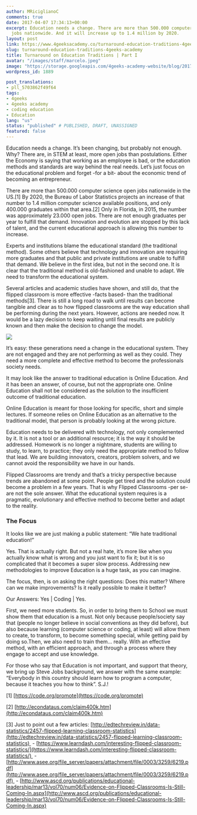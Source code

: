 ```yaml
---
author: MRiciglianoC
comments: true
date: 2017-04-07 17:34:13+00:00
excerpt: Education needs a change. There are more than 500.000 computer science open
  jobs nationwide. And it will increase up to 1.4 million by 2020.
layout: post
link: https://www.4geeksacademy.co/turnaround-education-traditions-4geeks-academy/
slug: turnaround-education-traditions-4geeks-academy
title: Turnaround on Education Traditions | Part I
avatar: "/images/staff/marcelo.jpeg"
image: "https://storage.googleapis.com/4geeks-academy-website/blog/2017/04/ISA-Blog-Cover.png"
wordpress_id: 1889

post_translations:
- pll_5703862f49f64
tags:
- 4geeks
- 4geeks academy
- coding education
- Education
lang: "us"
status: "published" # PUBLISHED, DRAFT, UNASSIGNED
featured: false
---
```


Education needs a change. It’s been changing, but probably not enough. Why? There are, in STEM at least, more open jobs than postulations. Either the Economy is saying that working as an employee is bad, or the education methods and standards are way behind the real needs. Let’s just focus on the educational problem and forget -for a bit- about the economic trend of becoming an entrepreneur.

There are more than 500.000 computer science open jobs nationwide in the US.[1] By 2020, the Bureau of Labor Statistics projects an increase of that number to 1.4 million computer science available positions, and only 400.000 graduates within that area.[2] Only in Florida, in 2015, the number was approximately 23.000 open jobs. There are not enough graduates per year to fulfill that demand. Innovation and evolution are stopped by this lack of talent, and the current educational approach is allowing this number to increase.

Experts and institutions blame the educational standard (the traditional method). Some others believe that technology and innovation are requiring more graduates and that public and private institutions are unable to fulfill that demand. We believe in the first idea, but not in the second one. It is clear that the traditional method is old-fashioned and unable to adapt. We need to transform the educational system.

Several articles and academic studies have shown, and still do, that the flipped classroom is more effective -facts based- than the traditional methods[3]. There is still a long road to walk until results can become tangible and clear as to how flipped classrooms are the way education shall be performing during the next years. However, actions are needed now. It would be a lazy decision to keep waiting until final results are publicly known and then make the decision to change the model.

![](https://storage.googleapis.com/4geeks-academy-website/blog/2017/04/Picture1-300x115.png)

It’s easy: these generations need a change in the educational system. They are not engaged and they are not performing as well as they could. They need a more complete and effective method to become the professionals society needs.

It may look like the answer to traditional education is Online Education. And it has been an answer, of course, but not the appropriate one. Online Education shall not be considered as the solution to the insufficient outcome of traditional education.

Online Education is meant for those looking for specific, short and simple lectures. If someone relies on Online Education as an alternative to the traditional model, that person is probably looking at the wrong picture.

Education needs to be delivered with technology, not only complemented by it. It is not a tool or an additional resource; it is the way it should be addressed. Homework is no longer a nightmare, students are willing to study, to learn, to practice; they only need the appropriate method to follow that lead. We are building innovators, creators, problem solvers, and we cannot avoid the responsibility we have in our hands.

Flipped Classrooms are trendy and that’s a tricky perspective because trends are abandoned at some point. People get tired and the solution could become a problem in a few years. That is why Flipped Classrooms -per se- are not the sole answer. What the educational system requires is a pragmatic, evolutionary and effective method to become better and adapt to the reality.


### **The Focus**


It looks like we are just making a public statement: “We hate traditional education!”

Yes. That is actually right. But not a real hate, it’s more like when you actually know what is wrong and you just want to fix it; but it is so complicated that it becomes a super slow process. Addressing new methodologies to improve Education is a huge task, as you can imagine.

The focus, then, is on asking the right questions: Does this matter? Where can we make improvements? Is it really possible to make it better?

Our Answers: Yes | Coding | Yes.

First, we need more students. So, in order to bring them to School we must show them that education is a must. Not only because people/society say that (people no longer believe in social conventions as they did before), but also because learning (computer science or coding, at least) will allow them to create, to transform, to become something special, while getting paid by doing so.Then, we also need to train them… really. With an effective method, with an efficient approach, and through a process where they engage to accept and use knowledge.

For those who say that Education is not important, and support that theory, we bring up Steve Jobs background, we answer with the same example: “Everybody in this country should learn how to program a computer, because it teaches you how to think”. S.J.!

[1] [https://code.org/promote](https://code.org/promote)

[2] [http://econdataus.com/claim400k.htm](http://econdataus.com/claim400k.htm)

[3] Just to point out a few articles: [http://edtechreview.in/data-statistics/2457-flipped-learning-classroom-statistics](http://edtechreview.in/data-statistics/2457-flipped-learning-classroom-statistics)  - [https://www.learndash.com/interesting-flipped-classroom-statistics/](https://www.learndash.com/interesting-flipped-classroom-statistics/)  - [http://www.asee.org/file_server/papers/attachment/file/0003/3259/6219.pdf](http://www.asee.org/file_server/papers/attachment/file/0003/3259/6219.pdf)  - [http://www.ascd.org/publications/educational-leadership/mar13/vol70/num06/Evidence-on-Flipped-Classrooms-Is-Still-Coming-In.aspx](http://www.ascd.org/publications/educational-leadership/mar13/vol70/num06/Evidence-on-Flipped-Classrooms-Is-Still-Coming-In.aspx)


